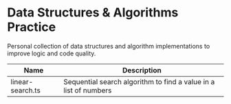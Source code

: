 # Data Structures & Algorithms Practice

Personal collection of data structures and algorithm implementations to improve logic and code quality.

| Name             | Description                                                      |
| ---------------- | ---------------------------------------------------------------- |
| linear-search.ts | Sequential search algorithm to find a value in a list of numbers |
